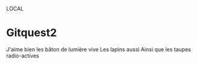LOCAL
# Gitquest2
J'aime bien les bâton de lumière vive
Les lapins aussi
Ainsi que les taupes radio-actives
